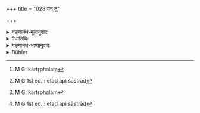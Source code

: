 +++
title = "028 यन् तु"

+++

<details><summary>गङ्गानथ-मूलानुवादः</summary>

अस्यायम् अर्थः । यद्य् अपि प्रजापतिर् ईश्वरो भूतसृष्टौ शक्नोति यथेच्छं प्राणिनः स्रष्टुं तथापि न पूर्वकल्पकृतानि कर्माण्य् अनपेक्ष्य प्राणिनः सृजति । येन यादृशं पुराकल्पे कर्म कृतं तत्कर्माक्षिप्तायां जातौ तं जनयति, न जात्यन्तरे । शुभेन कर्मणा तत्फलोपभोग्यायां देवमनुष्यादिजातौ जनयति, विपरीतेन तिर्यक्प्रेतादिषु । यथैव भूतेन्द्रियगुणाः कल्पादौ प्रकृतिस्था उद्भवन्ति एवं कर्माण्य् अपि प्रलये स्वप्रकृतिस्थानि पुनर् उद्भवन्ति सर्गादौ । "ततः शेषेण" इत्य् एष न्यायस् तत्राप्य् अस्त्य् एव ।

- यदि तर्हि कर्मापेक्षोत्पत्तिः, क्व प्रजापतेर् ऐश्वर्यम् उपयोगि कीदृशं वा सापेक्षम् ऐश्वर्यम् । तस्मिन् सति जगत उत्पत्तेः, कथम् अनुपयोगः । न तम् अन्तरेण स्थित्युत्पत्तिप्रलयाः सन्ति । नित्यत्वात् तस्य स्वकृतान्य् अपि कर्माणि कारणं तदिच्छापि प्रकृतिपरिणामश् च । एतस्याः कारणसामग्र्या इदं जगद् उत्पद्यते तिष्ठति प्रलीयते च । सापेक्षस्याप्य् ऐश्वर्यं न विहन्यते । यथेह राजादिर् ईश्वरो भृत्यादीन् फलेन योजयेद् एवम् एवादिकर्मानुरूपेणैव योजयति । न चानीश्वरः ।

- <u>ननु</u> नास्य श्लोकस्यायम् अर्थ प्रतीयते । किं तर्हि प्रतीयते । विधातुर् एव प्राणिनां कर्मविनियोगे स्वातन्त्र्यम् । स यं प्राणिनं प्रथमं सर्गादौ यस्मिन् कर्मणि हिंसात्मके तद्विपरीते वा न्ययुङ्क्त स तद् एव कर्म भजते करोति । न पित्रादेर् अनुशासनम् अपेक्ष्य स्वेच्छयान्यथा प्रवर्तते । किं तर्हि, प्राक्प्रजापतिनियोगवशात् साध्व् असाधु वा स्वयम् अन्यानुशासननिरपेक्षो ऽनुतिष्ठति । **सृज्यमानाह्** पुनर् जायमानः । कल्पान्तरे ऽस्मिन्न् एव वा कल्पे प्रजापतिर् एव क्षेत्रज्ञांश् तत्कर्तृत्वेन नियुङ्क्ते । अतस् तन्नियोगम् एवानुवर्तमानाः प्राचीनं शुभम् अशुभं वा कर्म कुर्वन्ति । तद् उक्तम् । 

- कर्तृत्वं प्रतिपद्यन्ते अनीशाः स्वेषु कर्मसु ।

- महेश्वरेण प्रेर्यन्ते शुभे वा यदि वाशुभे ॥ इति ।

- अज्ञो जन्तुर् अनीशो ऽयम् आत्मनः सुखदुःखयोः ।

- ईश्वरप्रेरितो गच्छेत् स्वर्गं वा श्वभ्रम् एव वा ॥

- <u>उच्यते</u> । एवं सति कर्मफलसंबन्धस् त्यक्तः स्यात्, पुरुषकारानर्थक्यं च स्यात्, अग्निहोत्रादिकर्माद्युपदेशो ब्रह्मोपासनाश् च व्यर्थाः प्रसज्येरन् । य एवेश्वरस्वरूपानभिज्ञास् त एव दृष्टादृष्टार्थेषु कर्मसु प्रवर्तेरन् । ये तु तदधीनं कर्तृत्वं भोक्तृत्वं च मन्यन्ते तेषां सर्वत्राप्रवृत्तिप्रसङ्गः । कृतम् अपि न तत्कर्म फलति । अकर्तारो ऽपि भोक्ष्यामह इति मन्यमाना उदासीरन् । न च व्याधिर् इवापथ्याद् विदुषां बलाद् इच्छोपजायते कर्तृत्व ईश्वरप्रेरणया । अथ कर्मफलसृष्ट्या तदिच्छा निश्चिता अस्मात् कर्मण इदं कर्तृत्वं[^७२] भवतीति, न तर्हि "यं तु कर्मणि" इत्य् एतद् अस्ति । शास्त्राद्[^७३] एव नियोगः प्रतिपत्तव्यः । तस्माद् **यं** पुरुषं **स प्रभुः** **प्रथमम्** **न्ययुङ्क्त** अनादौ संसारे प्रथमं वर्तमानापेक्षयं नियोक्तृत्वं चास्य सर्वभावेषु दिक्कालनिमित्तकारणत्वात् ।


[^७३]:
     M G 1st ed. : etad api śāstrād


[^७२]:
     M G: kartṛphalaṃ

- <u>अन्ये</u> तु व्याचक्षते । जात्यन्तरापन्नस्यात्मनो न पूर्वं जातिसंस्कारापेक्षा । अतः स्वभावानुवृत्तिः । यं जातिविशेषं यस्मिन् कर्मणि नियुक्तवान् परवधादौ स सिंहादिजातीय आत्मा संपन्नो मनुष्यत्वे मार्दवम् अभ्यस्तम् अपि हित्वा जातिधर्मं प्रतिपद्यते अन्येनानुपदिष्टम् अपि । स्वाभाव्यात् प्रजापतिकृतत्वात् कर्माणि बलवन्ति प्रागभ्यासं जात्यन्तरगतस्य विस्मारयन्तीति प्रदर्शितं भवति ॥ १.२८ ॥

_एतद् एव विस्तारयति ।_
</details>

<details><summary>मेधातिथिः</summary>

अस्यायम् अर्थः । यद्य् अपि प्रजापतिर् ईश्वरो भूतसृष्टौ शक्नोति यथेच्छं प्राणिनः स्रष्टुं तथापि न पूर्वकल्पकृतानि कर्माण्य् अनपेक्ष्य प्राणिनः सृजति । येन यादृशं पुराकल्पे कर्म कृतं तत्कर्माक्षिप्तायां जातौ तं जनयति, न जात्यन्तरे । शुभेन कर्मणा तत्फलोपभोग्यायां देवमनुष्यादिजातौ जनयति, विपरीतेन तिर्यक्प्रेतादिषु । यथैव भूतेन्द्रियगुणाः कल्पादौ प्रकृतिस्था उद्भवन्ति एवं कर्माण्य् अपि प्रलये स्वप्रकृतिस्थानि पुनर् उद्भवन्ति सर्गादौ । "ततः शेषेण" इत्य् एष न्यायस् तत्राप्य् अस्त्य् एव ।

- यदि तर्हि कर्मापेक्षोत्पत्तिः, क्व प्रजापतेर् ऐश्वर्यम् उपयोगि कीदृशं वा सापेक्षम् ऐश्वर्यम् । तस्मिन् सति जगत उत्पत्तेः, कथम् अनुपयोगः । न तम् अन्तरेण स्थित्युत्पत्तिप्रलयाः सन्ति । नित्यत्वात् तस्य स्वकृतान्य् अपि कर्माणि कारणं तदिच्छापि प्रकृतिपरिणामश् च । एतस्याः कारणसामग्र्या इदं जगद् उत्पद्यते तिष्ठति प्रलीयते च । सापेक्षस्याप्य् ऐश्वर्यं न विहन्यते । यथेह राजादिर् ईश्वरो भृत्यादीन् फलेन योजयेद् एवम् एवादिकर्मानुरूपेणैव योजयति । न चानीश्वरः ।

- <u>ननु</u> नास्य श्लोकस्यायम् अर्थ प्रतीयते । किं तर्हि प्रतीयते । विधातुर् एव प्राणिनां कर्मविनियोगे स्वातन्त्र्यम् । स यं प्राणिनं प्रथमं सर्गादौ यस्मिन् कर्मणि हिंसात्मके तद्विपरीते वा न्ययुङ्क्त स तद् एव कर्म भजते करोति । न पित्रादेर् अनुशासनम् अपेक्ष्य स्वेच्छयान्यथा प्रवर्तते । किं तर्हि, प्राक्प्रजापतिनियोगवशात् साध्व् असाधु वा स्वयम् अन्यानुशासननिरपेक्षो ऽनुतिष्ठति । **सृज्यमानाह्** पुनर् जायमानः । कल्पान्तरे ऽस्मिन्न् एव वा कल्पे प्रजापतिर् एव क्षेत्रज्ञांश् तत्कर्तृत्वेन नियुङ्क्ते । अतस् तन्नियोगम् एवानुवर्तमानाः प्राचीनं शुभम् अशुभं वा कर्म कुर्वन्ति । तद् उक्तम् । 

- कर्तृत्वं प्रतिपद्यन्ते अनीशाः स्वेषु कर्मसु ।

- महेश्वरेण प्रेर्यन्ते शुभे वा यदि वाशुभे ॥ इति ।

- अज्ञो जन्तुर् अनीशो ऽयम् आत्मनः सुखदुःखयोः ।

- ईश्वरप्रेरितो गच्छेत् स्वर्गं वा श्वभ्रम् एव वा ॥

- <u>उच्यते</u> । एवं सति कर्मफलसंबन्धस् त्यक्तः स्यात्, पुरुषकारानर्थक्यं च स्यात्, अग्निहोत्रादिकर्माद्युपदेशो ब्रह्मोपासनाश् च व्यर्थाः प्रसज्येरन् । य एवेश्वरस्वरूपानभिज्ञास् त एव दृष्टादृष्टार्थेषु कर्मसु प्रवर्तेरन् । ये तु तदधीनं कर्तृत्वं भोक्तृत्वं च मन्यन्ते तेषां सर्वत्राप्रवृत्तिप्रसङ्गः । कृतम् अपि न तत्कर्म फलति । अकर्तारो ऽपि भोक्ष्यामह इति मन्यमाना उदासीरन् । न च व्याधिर् इवापथ्याद् विदुषां बलाद् इच्छोपजायते कर्तृत्व ईश्वरप्रेरणया । अथ कर्मफलसृष्ट्या तदिच्छा निश्चिता अस्मात् कर्मण इदं कर्तृत्वं[^७२] भवतीति, न तर्हि "यं तु कर्मणि" इत्य् एतद् अस्ति । शास्त्राद्[^७३] एव नियोगः प्रतिपत्तव्यः । तस्माद् **यं** पुरुषं **स प्रभुः** **प्रथमम्** **न्ययुङ्क्त** अनादौ संसारे प्रथमं वर्तमानापेक्षयं नियोक्तृत्वं चास्य सर्वभावेषु दिक्कालनिमित्तकारणत्वात् ।


[^७३]:
     M G 1st ed. : etad api śāstrād


[^७२]:
     M G: kartṛphalaṃ

- <u>अन्ये</u> तु व्याचक्षते । जात्यन्तरापन्नस्यात्मनो न पूर्वं जातिसंस्कारापेक्षा । अतः स्वभावानुवृत्तिः । यं जातिविशेषं यस्मिन् कर्मणि नियुक्तवान् परवधादौ स सिंहादिजातीय आत्मा संपन्नो मनुष्यत्वे मार्दवम् अभ्यस्तम् अपि हित्वा जातिधर्मं प्रतिपद्यते अन्येनानुपदिष्टम् अपि । स्वाभाव्यात् प्रजापतिकृतत्वात् कर्माणि बलवन्ति प्रागभ्यासं जात्यन्तरगतस्य विस्मारयन्तीति प्रदर्शितं भवति ॥ १.२८ ॥

_एतद् एव विस्तारयति ।_
</details>

<details><summary>गङ्गानथ-भाष्यानुवादः</summary>

The meaning of this verse is as follows:—Even though Prajāpati, being
the supreme director of the creation of things, can create living
creatures just as he chooses, yet, as a matter of fact, he creates them,
not without reference to the actions done by them during the preceding
cycles; he makes the creature born in that family of creatures which is
indicated by the act done by it during the previous cycle,—and never in
any other family; if the creature has, in the past, done a good act, it
is led to be born in a family in which it would be enabled to experience
the good results of that act,—in such families for instance, as ‘God,’
‘Man’ and so forth; if, on the other hand, the acts of the creature have
been bad, it is born in such families as ‘animals,’ ‘evil spirits’ and
the like. What happens is that at the beginning of each new creation,
the acts done by creatures in the previous cycle come out, after having,
during Dissolution, lain latent within their source; just in the same
manner as the Elements, the Organs and the Constituent Attributes come
out at the beginning of each creation, after having lain latent within
their source, in the Boot Evolvent. And the reason for this lies in the
fact that the law relating to the ‘residue of the past’ (affecting the
future) applies with equal force to the case in question also.

*Question*:—“If the coming into existence (of a creature) is dependent
upon its own past acts, where then does the almighty power of Prajāpati
come in? Of what sort too would be the almighty power which is dependent
upon extraneous influences?”

*Answer*:—It is only when the said almighty power is there and (active)
that the world comes into existence; how then can the said power he said
to have no effect at all? In fact, neither continuance, nor production,
nor dissolution (of the world) is possible except when that power is
present,—the power of God being ever present, at all times. In reality,
what lead to a creature being born are (1) acts done by itself, (2) the
will of Prajāpati and (3) the evolution of the Root Evolvent. It is by
all this set of causes that this world is produced, exists and becomes
dissolved. The mere fact of Prajāpati being influenced by the things
does not deprive him of his almighty power. The case stands upon the
same footing as a king bestowing upon his servants and dependents the
rewards for acts done by them; exactly in the same manner Prajāpati
assigns to each creature what is in accordance with its previous acts;
and yet neither the King nor Prajāpati cease to be ‘all-powerful.’

*Objection*:—

> “The meaning assigned to the verse does not appear to be its right
> meaning at all. What appears to be its right meaning is that the
> Creator is entirely independent in assigning their work to the
> creatures. The verse thus means as follows:—‘*Every creature conformed
> to*,—*i.e*., carried on—*that same action*—in the form either of
> *doing harm to others*, or its contrary,—*to which the Lord had
> directed it at*—at the beginning of creation’; that is, man does not
> have recourse to actions, cither entirely on the advice of his father
> and other elders, or by his own will; in fact, whatever good or bad
> action he performs, he does wholly in accordance with Prajāpati’s
> directions, entirely uninfluenced by the advice of any other person.
>
> ‘*When created again*’—*i.e*., when born again, whether in another
> cycle, or in this same cycle,—it is Prajāpati alone who directs all
> animate beings to be the doers of actions; hence even past good and
> bad acts arc done by them only in obedience to the directions of
> Prajāpati; this has been thus declared:—‘They become agents without
> being masters of their own actions; to the good or the bad act they
> are led on by God’; and again ‘this ignorant creature has no control
> over his pleasure and pain; it is only as led on by God that he goes
> to heaven or to hell.’”

To the above we make the following reply:—If the suggested explanation
were accepted, (1) it would mean the abandoning of the idea of an
inseparable connection between Actions and their results,—(2) it would
also mean that all human effort is useless (everything being determined
entirely by the independent will of God),—(3) and it would mean that the
injunctions of the *Agnihotra* and such acts, as well as the worshipping
of Brahman, are entirely futile; in fact it would come to this that
actions for visible or invisible results would be undertaken by only
such men as are ignorant of the nature of God; while those who are of
opinion that the doing of actions and the enjoying of their results are
dependent on the will of God would never engage in any form of activity;
they would keep away from activity under the impression that ‘even
though an action may be done, its result may not follow (if God so
wished it), and even though we may not do the act, we may enjoy its
results (if God so willed it).’ Especially because the desire for being
the doer of a certain act does not arise in the man forcibly through the
prompting of God, as illness arises from unwholesome food; on the other
hand, if the said desire is held to be determined by the connection
between the action and its result,—the idea being that ‘this result
follows from this action’—then it would not be true that ‘the Lord
directed the man to the act’ (as the text says).

The *direction* by God, spoken of in the text can be admitted only on
the authority of the scriptures; and in the statement—‘*that action to
which the Lord directed him at first*,’—the phrase ‘*at first*’ is used
in reference to the present, since the world is beginningless (so that
‘at first’ could not mean *at the beginning of creation*)’, and as
regards the ‘direction’ or ‘supervision’ by the Lord, this extends over
all tilings (not only to Actions), he being the efficient cause of Time
and Space (within which all things have their being). \[In this way the
idea of God’s supervision is not incompatible with the theory that
results accrue to men from their own acts.\]

Other people offer the following explanation of the verse:—When a
personality happens to be born in a different animal-species (from that
in which it was born in its former life), it does not require the
effects of its former conditions; nor is there the resultant continuity
of its former nature; when, for instance, a certain personality happens
to be born in the foline species, which species God originally prompted
to such acts as the killing of others and the like,—it renounces the
quality of mercy which it may have practised during its human existence,
and acquires the quality of that species in which it is born, even
though this latter quality may not have been taught by any one. What is
meant is that the actions due to the nature of the personality being
ordained by God are extremely potent, and make the personality forget
its former habits.

The idea contained in this verse is further expanded in the following
verse.—(28)
</details>

<details><summary>Bühler</summary>

028	But to whatever course of action the Lord at first appointed each (kind of beings), that alone it has spontaneously adopted in each succeeding creation.
</details>
